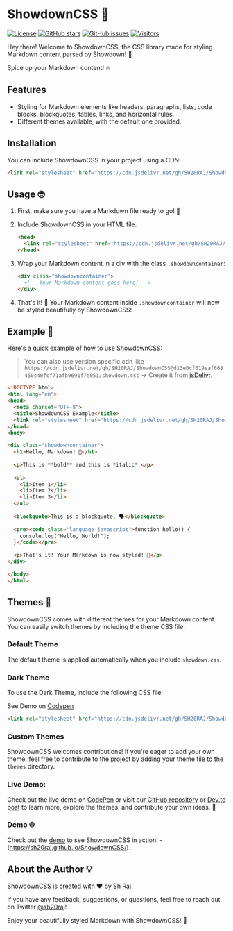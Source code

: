 # ShowdownCSS 🎨

[![License](https://img.shields.io/github/license/SH20RAJ/ShowdownCSS)](https://github.com/SH20RAJ/ShowdownCSS/blob/main/LICENSE)
[![GitHub stars](https://img.shields.io/github/stars/SH20RAJ/ShowdownCSS)](https://github.com/SH20RAJ/ShowdownCSS/stargazers)
[![GitHub issues](https://img.shields.io/github/issues/SH20RAJ/ShowdownCSS)](https://github.com/SH20RAJ/ShowdownCSS/issues)
[![Visitors](https://api.visitorbadge.io/api/visitors?path=https%3A%2F%2Fgithub.com%2FSH20RAJ%2FShowdownCSS&labelColor=%232ccce4&countColor=%23ff8a65&style=flat)](https://visitorbadge.io/status?path=https%3A%2F%2Fgithub.com%2FSH20RAJ%2FShowdownCSS)

Hey there! Welcome to ShowdownCSS, the CSS library made for styling Markdown content parsed by Showdown! 🚀 

Spice up your Markdown content! 🔥

## Features

- Styling for Markdown elements like headers, paragraphs, lists, code blocks, blockquotes, tables, links, and horizontal rules.
- Different themes available, with the default one provided.

## Installation

You can include ShowdownCSS in your project using a CDN:

```html
<link rel="stylesheet" href="https://cdn.jsdelivr.net/gh/SH20RAJ/ShowdownCSS@main/showdown.css">
```

## Usage 🤓

1. First, make sure you have a Markdown file ready to go! 📄
2. Include ShowdownCSS in your HTML file:

    ```html
    <head>
      <link rel="stylesheet" href="https://cdn.jsdelivr.net/gh/SH20RAJ/ShowdownCSS@main/showdown.css">
    </head>
    ```

3. Wrap your Markdown content in a div with the class `.showdowncontainer`:

    ```html
    <div class="showdowncontainer">
      <!-- Your Markdown content goes here! -->
    </div>
    ```

4. That's it! 🎉 Your Markdown content inside `.showdowncontainer` will now be styled beautifully by ShowdownCSS!

## Example 🌈

Here's a quick example of how to use ShowdownCSS:

> You can also use version specific cdn like `https://cdn.jsdelivr.net/gh/SH20RAJ/ShowdownCSS@d13e0cf619eaf668450c40fcf71afb9691f7e051/showdown.css` -> Create it from [jsDelivr](https://www.jsdelivr.com/github).

```html
<!DOCTYPE html>
<html lang="en">
<head>
  <meta charset="UTF-8">
  <title>ShowdownCSS Example</title>
  <link rel="stylesheet" href="https://cdn.jsdelivr.net/gh/SH20RAJ/ShowdownCSS@main/showdown.css">
</head>
<body>

<div class="showdowncontainer">
  <h1>Hello, Markdown! 👋</h1>
  
  <p>This is **bold** and this is *italic*.</p>
  
  <ul>
    <li>Item 1</li>
    <li>Item 2</li>
    <li>Item 3</li>
  </ul>
  
  <blockquote>This is a blockquote. 🗣️</blockquote>
  
  <pre><code class="language-javascript">function hello() {
    console.log("Hello, World!");
  }</code></pre>
  
  <p>That's it! Your Markdown is now styled! 🎉</p>
</div>

</body>
</html>
```

## Themes 🎨

ShowdownCSS comes with different themes for your Markdown content. You can easily switch themes by including the theme CSS file:

### Default Theme

The default theme is applied automatically when you include `showdown.css`.

### Dark Theme

To use the Dark Theme, include the following CSS file:

See Demo on [Codepen](https://codepen.io/SH20RAJ/pen/QWRrvBj)

```html
<link rel="stylesheet" href="https://cdn.jsdelivr.net/gh/SH20RAJ/ShowdownCSS@main/themes/dark-theme.css">
```

### Custom Themes

ShowdownCSS welcomes contributions! If you're eager to add your own theme, feel free to contribute to the project by adding your theme file to the `themes` directory. 

### Live Demo:

Check out the live demo on [CodePen](https://codepen.io/SH20RAJ/pen/vYMapOr?editors=1000) or visit our [GitHub repository](https://github.com/SH20RAJ/ShowdownCSS) or [Dev.to post](https://dev.to/sh20raj/showdowncss-style-html-created-by-showdownjs-2lia) to learn more, explore the themes, and contribute your own ideas. 🌈

### Demo 🌐

Check out the [demo](https://sh20raj.github.io/ShowdownCSS/) to see ShowdownCSS in action! - (https://sh20raj.github.io/ShowdownCSS/)_

## About the Author 💡

ShowdownCSS is created with ❤️ by [Sh Raj](https://twitter.com/SH20RAJ).

If you have any feedback, suggestions, or questions, feel free to reach out on Twitter [@sh20raj](https://twitter.com/SH20RAJ)!

Enjoy your beautifully styled Markdown with ShowdownCSS! 🌟
